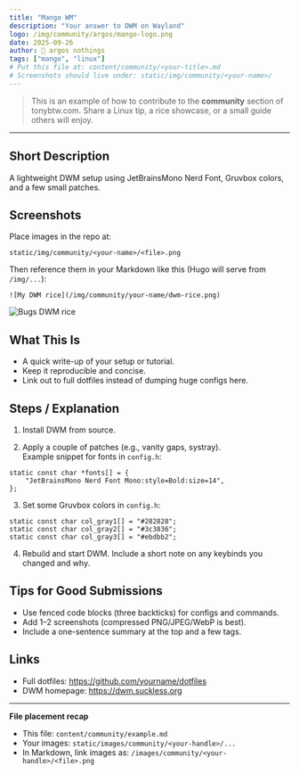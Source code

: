 ```yaml
---
title: "Mango WM"
description: "Your answer to DWM on Wayland"
logo: /img/community/argos/mango-logo.png
date: 2025-09-26
author: 🐢 argos nothings
tags: ["mango", "linux"]
# Put this file at: content/community/<your-title>.md
# Screenshots should live under: static/img/community/<your-name>/
---
```


> This is an example of how to contribute to the **community** section of tonybtw.com.
> Share a Linux tip, a rice showcase, or a small guide others will enjoy.

---

## Short Description
A lightweight DWM setup using JetBrainsMono Nerd Font, Gruvbox colors, and a few small patches.

## Screenshots
Place images in the repo at:
```
static/img/community/<your-name>/<file>.png
```

Then reference them in your Markdown like this (Hugo will serve from `/img/...`):
```
![My DWM rice](/img/community/your-name/dwm-rice.png)
```
![Bugs DWM rice](/img/community/your-name/dwm-rice.png)

## What This Is
- A quick write-up of your setup or tutorial.
- Keep it reproducible and concise.
- Link out to full dotfiles instead of dumping huge configs here.

## Steps / Explanation
1) Install DWM from source.

2) Apply a couple of patches (e.g., vanity gaps, systray).  
   Example snippet for fonts in `config.h`:
```
static const char *fonts[] = {
    "JetBrainsMono Nerd Font Mono:style=Bold:size=14",
};
```

3) Set some Gruvbox colors in `config.h`:
```
static const char col_gray1[] = "#282828";
static const char col_gray2[] = "#3c3836";
static const char col_gray3[] = "#ebdbb2";
```

4) Rebuild and start DWM. Include a short note on any keybinds you changed and why.

## Tips for Good Submissions
- Use fenced code blocks (three backticks) for configs and commands.
- Add 1–2 screenshots (compressed PNG/JPEG/WebP is best).
- Include a one-sentence summary at the top and a few tags.

## Links
- Full dotfiles: https://github.com/yourname/dotfiles
- DWM homepage: https://dwm.suckless.org

---
**File placement recap**
- This file: `content/community/example.md`
- Your images: `static/images/community/<your-handle>/...`
- In Markdown, link images as: `/images/community/<your-handle>/<file>.png`

